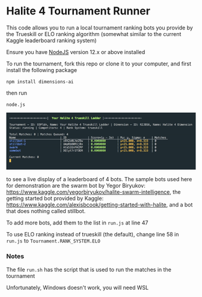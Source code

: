 # Halite 4 Tournament Runner

This code allows you to run a local tournament ranking bots you provide by the Trueskill or ELO ranking algorithm (somewhat similar to the current Kaggle leaderboard ranking system)

Ensure you have [NodeJS](https://nodejs.org/) version 12.x or above installed

To run the tournament, fork this repo or clone it to your computer, and first install the following package
```
npm install dimensions-ai
```
then run
```
node.js
```

![halite-tourney](assets/halite-tourney.gif)

to see a live display of a leaderboard of 4 bots. The sample bots used here for demonstration are the swarm bot by Yegor Biryukov: https://www.kaggle.com/yegorbiryukov/halite-swarm-intelligence, the getting started bot provided by Kaggle: https://www.kaggle.com/alexisbcook/getting-started-with-halite, and a bot that does nothing called stillbot.

To add more bots, add them to the list in `run.js` at line 47

To use ELO ranking instead of trueskill (the default), change line 58 in `run.js` to `Tournament.RANK_SYSTEM.ELO`

### Notes

The file `run.sh` has the script that is used to run the matches in the tournament

Unfortunately, Windows doesn't work, you will need WSL